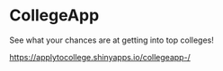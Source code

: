 # CollegeApp


See what your chances are at getting into top colleges! 


https://applytocollege.shinyapps.io/collegeapp-/
